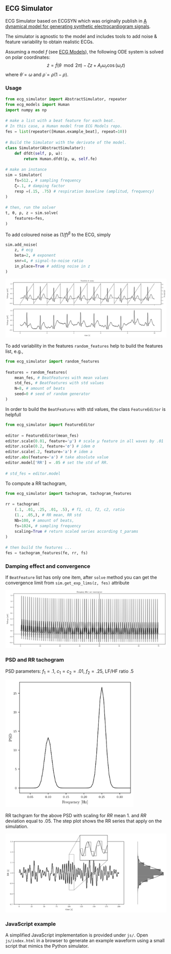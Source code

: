 ## ECG Simulator

ECG Simulator based on ECGSYN which was originally publish in [A dynamical model for generating synthetic electrocardiogram signals](https://ieeexplore.ieee.org/document/1186732). 

The simulator is agnostic to the model and includes tools to add noise & feature variability to obtain realistic ECGs. 

Assuming a model $f$ (see [ECG Models](https://github.com/sfcaracciolo/ecg_models/)), the following ODE system is solved on polar coordinates:
$$\dot{z} = \dot{f}(\theta\mod{2\pi}) - \zeta z + A_r \omega_r \cos (\omega_r t) $$
where $\dot{\theta} = \omega$ and $\dot{\rho} = \rho (1 - \rho)$.

### Usage
```python
from ecg_simulator import AbstractSimulator, repeater
from ecg_models import Human
import numpy as np 

# make a list with a beat feature for each beat. 
# In this case, a Human model from ECG Models repo.
fes = list(repeater([Human.example_beat], repeat=10))

# Build the Simulator with the derivate of the model.
class Simulator(AbstractSimulator):
    def dfdt(self, p, ω):
        return Human.dfdt(p, ω, self.fe)
    
# make an instance 
sim = Simulator(
    fs=512., # sampling frequency
    ζ=.1, # damping factor
    resp =(.15, .75) # respiration baseline (amplitud, frequency)
) 

# then, run the solver
t, θ, ρ, z = sim.solve(
    features=fes,
)

```

To add coloured noise as $(1/f)^\beta$ to the ECG, simply

```python
sim.add_noise(
    z, # ecg
    beta=2, # exponent
    snr=4, # signal-to-noise ratio
    in_place=True # adding noise in z
)
```

<img src="figs/usage.png" alt="drawing" width=""/>

To add variability in the features ```random_features``` help to build the features list, e.g., 

```python
from ecg_simulator import random_features

features = random_features(
    mean_fes, # BeatFeatures with mean values
    std_fes, # BeatFeatures with std values
    N=8, # amount of beats
    seed=0 # seed of random generator
)
```

In order to build the ```BeatFeatures``` with std values, the class ```FeatureEditor``` is helpfull

```python
from ecg_simulator import FeatureEditor

editor = FeatureEditor(mean_fes) 
editor.scale(0.01, feature='μ') # scale μ feature in all waves by .01
editor.scale(0.2, feature='σ') # idem σ
editor.scale(.2, feature='a') # idem a
editor.abs(feature='a') # take absolute value
editor.model['RR'] = .05 # set the std of RR.

# std_fes = editor.model
```

To compute a RR tachogram,

```python
from ecg_simulator import tachogram, tachogram_features

rr = tachogram(
    (.1, .01, .25, .01, .5), # f1, c1, f2, c2, ratio
    (1., .05,), # RR mean, RR std
    Nb=100, # amount of beats, 
    fs=1024, # sampling frequency
    scaling=True # return scaled series according t_params
)

# then build the features ...
fes = tachogram_features(fe, rr, fs)

```

### Damping effect and convergence

If `BeatFeature` list has only one item, after `solve` method you can get the convergence limit from `sim.get_exp_lims(z, fes)` attribute

<img src="figs/damping.png" alt="drawing" width=""/>

### PSD and RR tachogram

PSD parameters: $f_1=.1$, $c_1=c_2=.01$, $f_2=.25$, LF/HF ratio $.5$

<img src="figs/psd.png" alt="drawing" width="400"/>

RR tachgram for the above PSD with scaling for $RR$ mean $1.$ and $RR$ deviation equal to $.05$. The step plot shows the RR series that apply on the simulation.

<img src="figs/rr.png" alt="drawing" width=""/>

### JavaScript example

A simplified JavaScript implementation is provided under `js/`. Open `js/index.html` in a browser to generate an example waveform using a small script that mimics the Python simulator.
